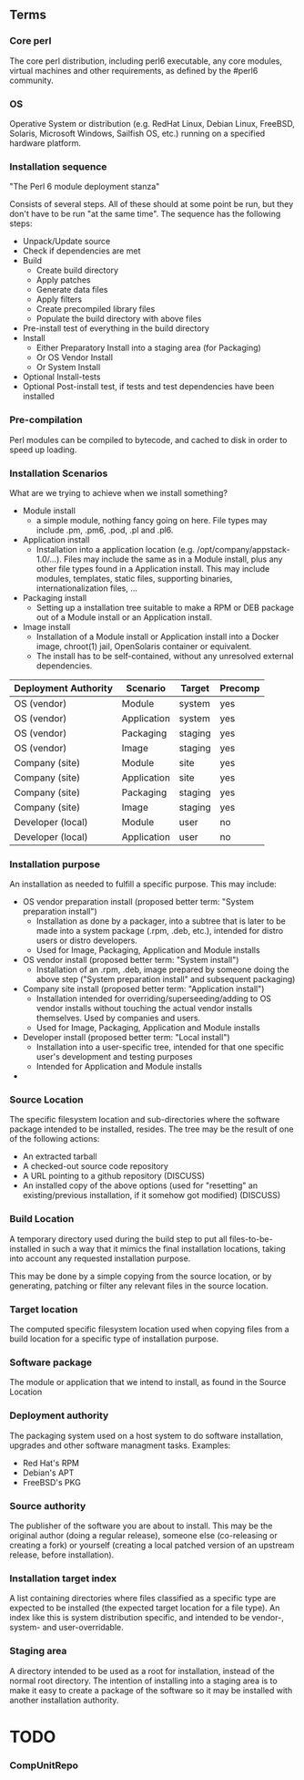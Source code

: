 ## Terms

### Core perl

The core perl distribution, including perl6 executable, any core modules, virtual machines and other requirements, as defined by the #perl6 community.

### OS

Operative System or distribution (e.g. RedHat Linux, Debian Linux, FreeBSD, Solaris, Microsoft Windows, Sailfish OS, etc.) running on a specified hardware platform.

### Installation sequence 

"The Perl 6 module deployment stanza"

Consists of several steps. All of these should at some point be run, but they don't have to be run "at the same time". The sequence has the following steps:
- Unpack/Update source
- Check if dependencies are met
- Build
   - Create build directory
   - Apply patches
   - Generate data files
   - Apply filters
   - Create precompiled library files
   - Populate the build directory with above files
- Pre-install test of everything in the build directory
- Install
    - Either Preparatory Install into a staging area (for Packaging)
    - Or OS Vendor Install
    - Or System Install
- Optional Install-tests
- Optional Post-install test, if tests and test dependencies have been installed

### Pre-compilation

Perl modules can be compiled to bytecode, and cached to disk in order to speed up loading.

### Installation Scenarios

What are we trying to achieve when we install something?

- Module install
    - a simple module, nothing fancy going on here. File types may include .pm, .pm6, .pod, .pl and .pl6.
- Application install
    - Installation into a application location (e.g. /opt/company/appstack-1.0/...).  Files may include the same as in a Module install, plus any other file types found in a Application install. This may include modules, templates, static files, supporting binaries, internationalization files, ...
- Packaging install
    - Setting up a installation tree suitable to make a RPM or DEB package out of a Module install or an Application install.
- Image install
    - Installation of a Module install or Application install into a Docker image, chroot(1) jail, OpenSolaris container or equivalent.
    - The install has to be self-contained, without any unresolved external dependencies.

| Deployment Authority | Scenario    | Target  | Precomp |
|----------------------|-------------|---------|---------|
| OS (vendor)          | Module      | system  | yes     |
| OS (vendor)          | Application | system  | yes     |
| OS (vendor)          | Packaging   | staging | yes     |
| OS (vendor)          | Image       | staging | yes     |
| Company (site)       | Module      | site    | yes     |
| Company (site)       | Application | site    | yes     |
| Company (site)       | Packaging   | staging | yes     |
| Company (site)       | Image       | staging | yes     |
| Developer (local)    | Module      | user    | no      |
| Developer (local)    | Application | user    | no      |

### Installation purpose

An installation as needed to fulfill a specific purpose. This may include:

- OS vendor preparation install (proposed better term: "System preparation install")
    - Installation as done by a packager, into a subtree that is later to be made into a system package (.rpm, .deb, etc.), intended for distro users or distro developers.
    - Used for Image, Packaging, Application and Module installs
- OS vendor install (proposed better term: "System install")
    - Installation of an .rpm, .deb, image prepared by someone doing the above step ("System preparation install" and subsequent packaging)
- Company site install (proposed better term: "Application install")
    - Installation intended for overriding/superseeding/adding to OS vendor installs without touching the actual vendor installs themselves. Used by companies and users.
    - Used for Image, Packaging, Application and Module installs
- Developer install (proposed better term: "Local install")
    - Installation into a user-specific tree, intended for that one specific user's development and testing purposes
    - Intended for Application and Module installs
- 

### Source Location

The specific filesystem location and sub-directories where the software package intended to be installed, resides. The tree may be the result of one of the following actions:
- An extracted tarball
- A checked-out source code repository
- A URL pointing to a github repository (DISCUSS)
- An installed copy of the above options (used for "resetting" an existing/previous installation, if it somehow got modified) (DISCUSS)

### Build Location

A temporary directory used during the build step to put all files-to-be-installed in such a way that it mimics the final installation locations, taking into account any requested installation purpose.

This may be done by a simple copying from the source location, or by generating, patching or filter any relevant files in the source location. 

### Target location

The computed specific filesystem location used when copying files from a build location for a specific type of installation purpose.

### Software package

The module or application that we intend to install, as found in the Source Location

### Deployment authority

The packaging system used on a host system to do software installation, upgrades and other software managment tasks. Examples:

- Red Hat's RPM
- Debian's APT
- FreeBSD's PKG

### Source authority

The publisher of the software you are about to install. This may be the original author (doing a regular release), someone else (co-releasing or creating a fork) or yourself (creating a local patched version of an upstream release, before installation).

### Installation target index

A list containing directories where files classified as a specific type are expected to be installed (the expected target location for a file type). An index like this is system distribution specific, and intended to be vendor-, system- and user-overridable.

### Staging area

A directory intended to be used as a root for installation, instead of the normal root directory. The intention of installing into a staging area is to make it easy to create a package of the software so it may be installed with another installation authority.

# TODO

### CompUnitRepo



